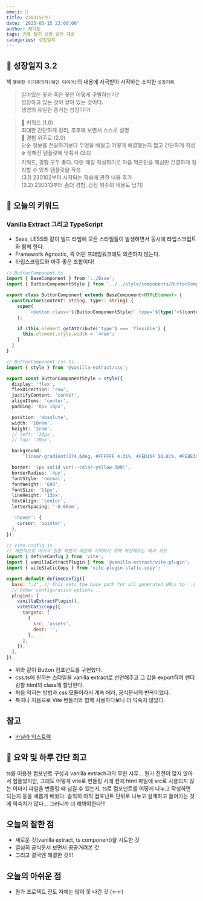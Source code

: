 ```yaml
---
emoji: 🌱
title: 230315(수)
date: '2023-03-15 23:00:00'
author: 제이든
tags: 기록 일지 성장 발전 개발
categories: 성장일지
---
```


## 🎄 성장일지 3.2

책 `행복한 이기주의자(웨인 다이어)`의 내용에 자극받아 시작하는 소박한 `성장기록`

> 살아있는 꽃과 죽은 꽃은 어떻게 구별하는가?<br/>
> 성장하고 있는 것이 살아 있는 것이다.<br/>
> 생명의 유일한 증거는 성장이다!

> 🌳 키워드 (1.0)<br/>
> 최대한 간단하게 정리, 추후에 보면서 스스로 설명<br/>
> 🍉 경험 위주로 (2.0)<br/>
> 단순 정보를 전달하기보다 무엇을 배웠고 어떻게 해결했는지 짧고 간단하게 작성<br/>
> ❄️ 정해진 템플릿에 맞춰서 (3.0)<br/>
> 키워드, 경험 모두 좋다. 다만 매일 작성하기로 마음 먹은만큼 핵심만 간결하게 정리할 수 있게 템플릿을 작성<br/>
> (3.1) 230102부터 시작되는 학습에 관한 내용 추가<br/>
> (3.2) 230313부터 좀더 경험, 감정 위주의 내용도 담기!

## 🔑 오늘의 키워드

### Vanilla Extract 그리고 TypeScript

- Sass, LESS와 같이 빌드 타임에 모든 스타일들이 발생하면서 동시에 타입스크립트와 함께 한다.
- Framework Agnostic, 즉 어떤 프레임워크에도 의존하지 않는다.
- 타입스크립트와 아주 좋은 조합이다!

```ts
// ButtonComponent.ts
import { BaseComponent } from '../Base';
import { ButtonComponentStyle } from '../../style/components/ButtonComponent.css';

export class ButtonComponent extends BaseComponent<HTMLElement> {
  constructor(content: string, type?: string) {
    super(
        `<button class='${ButtonComponentStyle}' type='${type}'>${content}</button>`,
    );

    if (this.element.getAttribute('type') === 'flexible') {
      this.element.style.width = '4rem';
    }
  }
}

// ButtonComponent.css.ts
import { style } from '@vanilla-extract/css';

export const ButtonComponentStyle = style({
  display: 'flex',
  flexDirection: 'row',
  justifyContent: 'center',
  alignItems: 'center',
  padding: '0px 10px',

  position: 'absolute',
  width: '10rem',
  height: '2rem',
  // left: '20px',
  // top: '20px',

  background:
      'linear-gradient(174.6deg, #FFFFFF 4.31%, #FED15F 50.01%, #FEBE30 95.71%)',

  border: '1px solid var(--color-yellow-300)',
  borderRadius: '4px',
  fontStyle: 'normal',
  fontWeight: '600',
  fontSize: '11px',
  lineHeight: '13px',
  textAlign: 'center',
  letterSpacing: '-0.06em',

  ':hover': {
    cursor: 'pointer',
  },
});
```

```js
// vite.config.js
// 개인적으로 여기서 엄청 헤맸기 때문에 기억하기 위해 작성해두는 예시 코드
import { defineConfig } from 'vite';
import { vanillaExtractPlugin } from '@vanilla-extract/vite-plugin';
import { viteStaticCopy } from 'vite-plugin-static-copy';

export default defineConfig({
  base: './', // This sets the base path for all generated URLs to './'
  // Other configuration options...
  plugins: [
    vanillaExtractPlugin(),
    viteStaticCopy({
      targets: [
        {
          src: 'assets',
          dest: '',
        },
      ],
    }),
  ],
});
```

- 위와 같이 Button 컴포넌트를 구현했다.
- css.ts에 원하는 스타일을 vanilla extract로 선언해주고 그 값을 export하여 랜더링할 html의 class에 할당한다.
- 처음 익히는 방법과 css 모듈이라서 계속 에러, 공식문서의 반복이었다.
- 특히나 처음으로 Vite 번들러와 함께 사용하다보니 더 익숙치 않았다.

## 참고

- [바닐라 익스트랙](https://vanilla-extract.style/)

## 📝 요약 및 하루 간단 회고

ts를 이용한 컴포넌트 구성과 vanilla extrach과의 무한 사투... 뭔가 진전이 많지 않아서 힘들었지만, 그래도 어떻게 vite로 번들링 시에 현재 html 파일에 src로 사용되지 않는
이미지 파일을 번들링 때 넘길 수 있는지, ts로 컴포넌트를 어떻게 나누고 작성하면 되는지 등을 새롭게 배웠다. 솔직히 아직 컴포넌트 단위로 나누고 설계하고 들어가는 것에
익숙치가 않다... 그러니까 더 해봐야한다!!!

## 오늘의 잘한 점

- 새로운 것(vanilla extract, ts component)을 시도한 것
- 열심히 공식문서 보면서 끙끙거려본 것
- 그리고 결국엔 해결한 것!!!

## 오늘의 아쉬운 점

- 뭔가 프로젝트 진도 자체는 많이 못 나간 것 (ㅠㅠ)

```toc

```
